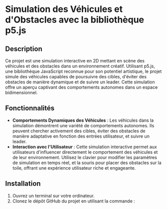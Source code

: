  # Simulation des Véhicules et d'Obstacles avec la bibliothèque p5.js

## Description
Ce projet est une simulation interactive en 2D mettant en scène des véhicules et des obstacles dans un environnement créatif. Utilisant p5.js, une bibliothèque JavaScript reconnue pour son potentiel artistique, le projet simule des véhicules capables de poursuivre des cibles, d'éviter des obstacles de manière dynamique et de suivre un leader. Cette simulation offre un aperçu captivant des comportements autonomes dans un espace bidimensionnel.

## Fonctionnalités
- **Comportements Dynamiques des Véhicules** : Les véhicules dans la simulation démontrent une variété de comportements autonomes. Ils peuvent chercher activement des cibles, éviter des obstacles de manière adaptative en fonction des entrées utilisateur, et suivre un leader.
- **Interaction avec l'Utilisateur** : Cette simulation interactive permet aux utilisateurs d'influencer directement le comportement des véhicules et de leur environnement. Utilisez le clavier pour modifier les paramètres de simulation en temps réel, et la souris pour placer des obstacles sur la toile, offrant une expérience utilisateur riche et engageante.

## Installation 
1. Ouvrez un terminal sur votre ordinateur.
2. Clonez le dépôt GitHub du projet en utilisant la commande :


